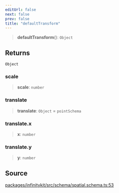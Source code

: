 ```yaml
---
editUrl: false
next: false
prev: false
title: "defaultTransform"
---
```


> **defaultTransform**(): `Object`

## Returns

`Object`

### scale

> **scale**: `number`

### translate

> **translate**: `Object` = `pointSchema`

### translate.x

> **x**: `number`

### translate.y

> **y**: `number`

## Source

[packages/infinitykit/src/schema/spatial.schema.ts:53](https://github.com/nodenogg-in/alpha-p2p/blob/fd5f5c9/packages/infinitykit/src/schema/spatial.schema.ts#L53)
